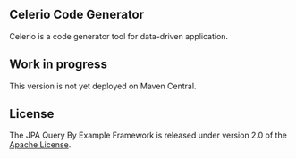 ## Celerio Code Generator

Celerio is a code generator tool for data-driven application.

## Work in progress

This version is not yet deployed on Maven Central.

## License

The JPA Query By Example Framework is released under version 2.0 of the [Apache License][].

[Apache License]: http://www.apache.org/licenses/LICENSE-2.0
